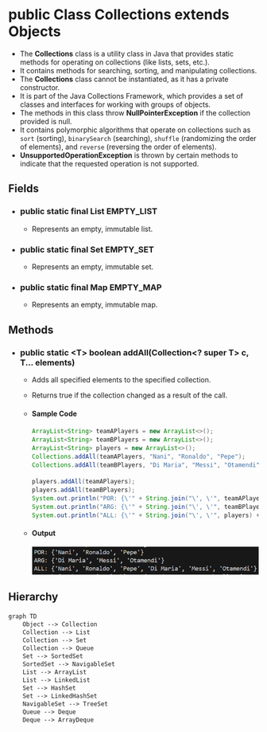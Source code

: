 # public Class **Collections** extends Objects

* The **Collections** class is a utility class in Java that provides static methods for operating on collections (like lists, sets, etc.).
* It contains methods for searching, sorting, and manipulating collections.
* The **Collections** class cannot be instantiated, as it has a private constructor.
* It is part of the Java Collections Framework, which provides a set of classes and interfaces for working with groups of objects.
* The methods in this class throw **NullPointerException** if the collection provided is null.
* It contains polymorphic algorithms that operate on collections such as `sort` (sorting), `binarySearch` (searching), `shuffle` (randomizing the order of elements), and `reverse` (reversing the order of elements).
* **UnsupportedOperationException** is thrown by certain methods to indicate that the requested operation is not supported.

## Fields

* ### public static final List **EMPTY_LIST**

  * Represents an empty, immutable list.

* ### public static final Set **EMPTY_SET**

  * Represents an empty, immutable set.

* ### public static final Map **EMPTY_MAP**

  * Represents an empty, immutable map.

## Methods

* ### public static &lt;T&gt; boolean **addAll(Collection&lt;? super T&gt; c, T... elements)**

  * Adds all specified elements to the specified collection.
  * Returns true if the collection changed as a result of the call.
  
  * #### Sample Code

    ```Java
    ArrayList<String> teamAPlayers = new ArrayList<>();
    ArrayList<String> teamBPlayers = new ArrayList<>();
    ArrayList<String> players = new ArrayList<>();
    Collections.addAll(teamAPlayers, "Nani", "Ronaldo", "Pepe");
    Collections.addAll(teamBPlayers, "Di Maria", "Messi", "Otamendi");
        
    players.addAll(teamAPlayers);
    players.addAll(teamBPlayers);
    System.out.println("POR: {\'" + String.join("\', \'", teamAPlayers) + "\'}");
    System.out.println("ARG: {\'" + String.join("\', \'", teamBPlayers) + "\'}");
    System.out.println("ALL: {\'" + String.join("\', \'", players) + "\'}");
    ```

  * #### Output

    ![addAll()](./outputs/add-all.png)
  
## Hierarchy

```mermaid
graph TD
    Object --> Collection
    Collection --> List
    Collection --> Set
    Collection --> Queue
    Set --> SortedSet
    SortedSet --> NavigableSet
    List --> ArrayList
    List --> LinkedList
    Set --> HashSet
    Set --> LinkedHashSet
    NavigableSet --> TreeSet
    Queue --> Deque
    Deque --> ArrayDeque
```
